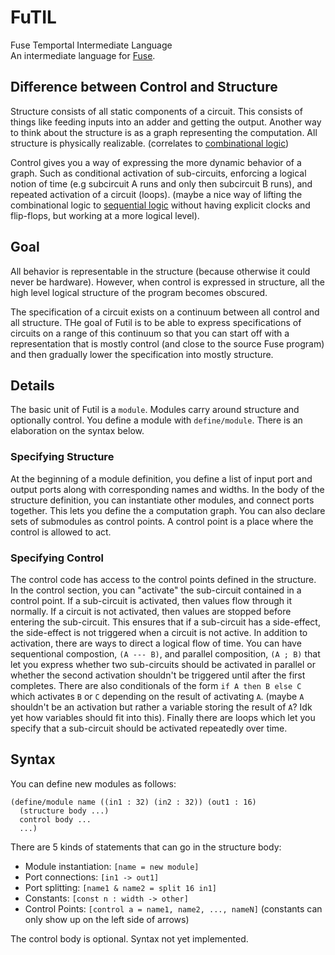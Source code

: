 # FuTIL
Fuse Temportal Intermediate Language  
An intermediate language for [Fuse](https://github.com/cucapra/seashell).

## Difference between Control and Structure
Structure consists of all static components of a circuit. This consists
of things like feeding inputs into an adder and getting the output. Another
way to think about the structure is as a graph representing the computation.
All structure is physically realizable. (correlates to [combinational logic](https://en.wikipedia.org/wiki/Combinational_logic))

Control gives you a way of expressing the more dynamic behavior of a graph. Such as conditional
activation of sub-circuits, enforcing a logical notion of time (e.g subcircuit A runs
and only then subcircuit B runs), and repeated activation of a circuit (loops).
(maybe a nice way of lifting the combinational logic to [sequential logic](https://en.wikipedia.org/wiki/Sequential_logic) 
without having explicit clocks and flip-flops, but working at a more logical level).

## Goal
All behavior is representable in the structure (because otherwise it could never be hardware). 
However, when control is expressed in structure, all the high level logical structure 
of the program becomes obscured. 

The specification of a circuit exists on a continuum between all control and all structure.
THe goal of Futil is to be able to express specifications of circuits on a range of
this continuum so that you can start off with a representation that is mostly control (and close
to the source Fuse program) and then gradually lower the specification into mostly structure.

## Details
The basic unit of Futil is a `module`. Modules carry around structure and optionally control.
You define a module with `define/module`. There is an elaboration on the syntax below.

### Specifying Structure
At the beginning of a module definition, you define a list of input port and output ports
along with corresponding names and widths. In the body of the structure definition, you
can instantiate other modules, and connect ports together. This lets you define the
a computation graph. You can also declare sets of submodules as control points.
A control point is a place where the control is allowed to act.

### Specifying Control
The control code has access to the control points defined in the structure. In the control
section, you can "activate" the sub-circuit contained in a control point. If a sub-circuit
is activated, then values flow through it normally. If a circuit is not activated, then values
are stopped before entering the sub-circuit. This ensures that if a sub-circuit has a side-effect,
the side-effect is not triggered when a circuit is not active. In addition to activation, there
are ways to direct a logical flow of time. You can have sequentional compostion, 
`(A --- B)`, and parallel composition, `(A ; B)` that let you express whether two sub-circuits should
be activated in parallel or whether the second activation shouldn't be triggered until after the
first completes. There are also conditionals of the form `if A then B else C` which activates `B` or `C`
depending on the result of activating `A`. (maybe `A` shouldn't be an activation but rather a variable storing
the result of `A`? Idk yet how variables should fit into this). Finally there are loops which let you
specify that a sub-circuit should be activated repeatedly over time.

## Syntax
You can define new modules as follows:
```racket
(define/module name ((in1 : 32) (in2 : 32)) (out1 : 16)
  (structure body ...)
  control body ...
  ...)
```

There are 5 kinds of statements that can go in the structure body:
- Module instantiation: `[name = new module]`
- Port connections: `[in1 -> out1]`
- Port splitting: `[name1 & name2 = split 16 in1]`
- Constants: `[const n : width -> other]` 
- Control Points: `[control a = name1, name2, ..., nameN]`
(constants can only show up on the left side of arrows)

The control body is optional. Syntax not yet implemented.
